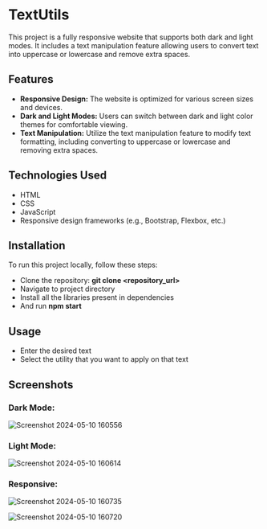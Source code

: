 # TextUtils
This project is a fully responsive website that supports both dark and light modes. It includes a text manipulation feature allowing users to convert text into uppercase or lowercase and remove extra spaces.

## Features
- **Responsive Design:** The website is optimized for various screen sizes and devices.
- **Dark and Light Modes:** Users can switch between dark and light color themes for comfortable viewing.
- **Text Manipulation:** Utilize the text manipulation feature to modify text formatting, including converting to uppercase or lowercase and removing extra spaces.

## Technologies Used
- HTML
- CSS
- JavaScript
- Responsive design frameworks (e.g., Bootstrap, Flexbox, etc.)

## Installation
To run this project locally, follow these steps:
- Clone the repository: **git clone <repository_url>**
- Navigate to project directory
- Install all the libraries present in dependencies
- And run **npm start**
  
## Usage
- Enter the desired text
- Select the utility that you want to apply on that text

## Screenshots
### Dark Mode:
![Screenshot 2024-05-10 160556](https://github.com/Sonika-B/TextUtils/assets/101943808/d91c727a-1e3c-4991-bac8-157cec9066fc)

### Light Mode:
![Screenshot 2024-05-10 160614](https://github.com/Sonika-B/TextUtils/assets/101943808/ea9fa297-6159-428e-93d2-4e81eec8ba28)

### Responsive:
![Screenshot 2024-05-10 160735](https://github.com/Sonika-B/TextUtils/assets/101943808/0c4fa121-1cbe-4f6f-ad40-9cce92de6477)

![Screenshot 2024-05-10 160720](https://github.com/Sonika-B/TextUtils/assets/101943808/8b717595-a9aa-4349-abc7-3c62200eac4a)

